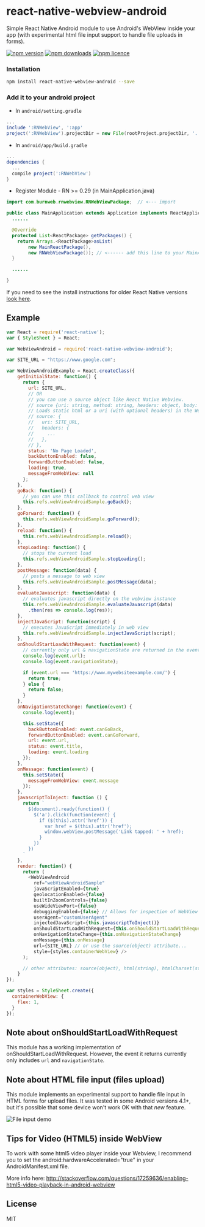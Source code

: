 # react-native-webview-android
Simple React Native Android module to use Android's WebView inside your app (with experimental html file input support to handle file uploads in forms).

[![npm version](http://img.shields.io/npm/v/react-native-webview-android.svg?style=flat-square)](https://npmjs.org/package/react-native-webview-android "View this project on npm")
[![npm downloads](http://img.shields.io/npm/dm/react-native-webview-android.svg?style=flat-square)](https://npmjs.org/package/react-native-webview-android "View this project on npm")
[![npm licence](http://img.shields.io/npm/l/react-native-webview-android.svg?style=flat-square)](https://npmjs.org/package/react-native-webview-android "View this project on npm")

### Installation

```bash
npm install react-native-webview-android --save
```

### Add it to your android project

* In `android/setting.gradle`

```gradle
...
include ':RNWebView', ':app'
project(':RNWebView').projectDir = new File(rootProject.projectDir, '../node_modules/react-native-webview-android/android')
```

* In `android/app/build.gradle`

```gradle
...
dependencies {
  ...
  compile project(':RNWebView')
}
```

* Register Module - RN >= 0.29 (in MainApplication.java)

```java
import com.burnweb.rnwebview.RNWebViewPackage;  // <--- import

public class MainApplication extends Application implements ReactApplication {
  ......

  @Override
  protected List<ReactPackage> getPackages() {
    return Arrays.<ReactPackage>asList(
        new MainReactPackage(),
        new RNWebViewPackage()); // <------ add this line to your MainApplication class
  }

  ......

}
```

If you need to see the install instructions for older React Native versions [look here](https://github.com/lucasferreira/react-native-webview-android/blob/react-native-older/README.md).


## Example
```javascript
var React = require('react-native');
var { StyleSheet } = React;

var WebViewAndroid = require('react-native-webview-android');

var SITE_URL = "https://www.google.com";

var WebViewAndroidExample = React.createClass({
    getInitialState: function() {
      return {
        url: SITE_URL,
        // OR
        // you can use a source object like React Native Webview.
        // source {uri: string, method: string, headers: object, body: string}, {html: string, baseUrl: string}
        // Loads static html or a uri (with optional headers) in the WebView. <Just like React Native's version>
        // source: {
        //   uri: SITE_URL,
        //   headers: {
        //     ...
        //   },
        // },
        status: 'No Page Loaded',
        backButtonEnabled: false,
        forwardButtonEnabled: false,
        loading: true,
        messageFromWebView: null
      };
    },
    goBack: function() {
      // you can use this callback to control web view
      this.refs.webViewAndroidSample.goBack();
    },
    goForward: function() {
      this.refs.webViewAndroidSample.goForward();
    },
    reload: function() {
      this.refs.webViewAndroidSample.reload();
    },
    stopLoading: function() {
      // stops the current load
      this.refs.webViewAndroidSample.stopLoading();
    },
    postMessage: function(data) {
      // posts a message to web view
      this.refs.webViewAndroidSample.postMessage(data);
    },
    evaluateJavascript: function(data) {
      // evaluates javascript directly on the webview instance
      this.refs.webViewAndroidSample.evaluateJavascript(data)
        .then(res => console.log(res));
    },
    injectJavaScript: function(script) {
      // executes JavaScript immediately in web view
      this.refs.webViewAndroidSample.injectJavaScript(script);
    },
    onShouldStartLoadWithRequest: function(event) {
      // currently only url & navigationState are returned in the event.
      console.log(event.url);
      console.log(event.navigationState);

      if (event.url === 'https://www.mywebsiteexample.com/') {
        return true;
      } else {
        return false;
      }
    },
    onNavigationStateChange: function(event) {
      console.log(event);

      this.setState({
        backButtonEnabled: event.canGoBack,
        forwardButtonEnabled: event.canGoForward,
        url: event.url,
        status: event.title,
        loading: event.loading
      });
    },
    onMessage: function(event) {
      this.setState({
        messageFromWebView: event.message
      });
    },
    javascriptToInject: function () {
      return `
        $(document).ready(function() {
          $('a').click(function(event) {
            if ($(this).attr('href')) {
              var href = $(this).attr('href');
              window.webView.postMessage('Link tapped: ' + href);
            }
          })
        })
      `
    },
    render: function() {
      return (
        <WebViewAndroid
          ref="webViewAndroidSample"
          javaScriptEnabled={true}
          geolocationEnabled={false}
          builtInZoomControls={false}
          useWideViewPort={false}
          debuggingEnabled={false} // Allows for inspection of WebView with Chrome
          userAgent="customUserAgent"
          injectedJavaScript={this.javascriptToInject()}
          onShouldStartLoadWithRequest={this.onShouldStartLoadWithRequest}
          onNavigationStateChange={this.onNavigationStateChange}
          onMessage={this.onMessage}
          url={SITE_URL} // or use the source(object) attribute...
          style={styles.containerWebView} />
      );

      // other attributes: source(object), html(string), htmlCharset(string), baseUrl(string), injectedJavaScript(string), disableCookies(bool), disablePlugins(bool), userAgent(string)
    }
});

var styles = StyleSheet.create({
  containerWebView: {
    flex: 1,
  }
});
```

## Note about onShouldStartLoadWithRequest

This module has a working implementation of onShouldStartLoadWithRequest. However, the event it returns currently only includes `url` and `navigationState`.

## Note about HTML file input (files upload)

This module implements an experimental support to handle file input in HTML forms for upload files. It was tested in some Android versions 4.1+, but it's possible that some device won't work OK with that *new* feature.

![File input demo](http://i.imgur.com/5Fbaxfn.gif)

## Tips for Video (HTML5) inside WebView

To work with some html5 video player inside your Webview, I recommend you to set the android:hardwareAccelerated="true" in your AndroidManifest.xml file.

More info here: http://stackoverflow.com/questions/17259636/enabling-html5-video-playback-in-android-webview

## License
MIT

